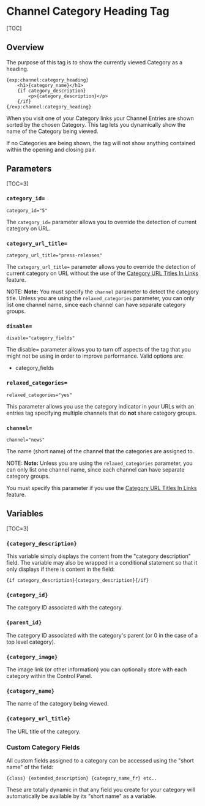 <!--
    This source file is part of the open source project
    ExpressionEngine User Guide (https://github.com/ExpressionEngine/ExpressionEngine-User-Guide)

    @link      https://expressionengine.com/
    @copyright Copyright (c) 2003-2020, Packet Tide, LLC (https://packettide.com)
    @license   https://expressionengine.com/license Licensed under Apache License, Version 2.0
-->

# Channel Category Heading Tag

[TOC]

## Overview

The purpose of this tag is to show the currently viewed Category as a heading.

    {exp:channel:category_heading}
        <h1>{category_name}</h1>
        {if category_description}
            <p>{category_description}</p>
        {/if}
    {/exp:channel:category_heading}

When you visit one of your Category links your Channel Entries are shown sorted by the chosen Category. This tag lets you dynamically show the name of the Category being viewed.

If no Categories are being shown, the tag will not show anything contained within the opening and closing pair.

## Parameters

[TOC=3]

### `category_id=`

    category_id="5"

The `category_id=` parameter allows you to override the detection of current category on URL.

### `category_url_title=`

    category_url_title="press-releases"

The `category_url_title=` parameter allows you to override the detection of current category on URL without the use of the [Category URL Titles In Links](control-panel/settings/content-design.md) feature.

NOTE: **Note:** You must specify the `channel` parameter to detect the category title. Unless you are using the `relaxed_categories` parameter, you can only list one channel name, since each channel can have separate category groups.

### `disable=`

    disable="category_fields"

The disable= parameter allows you to turn off aspects of the tag that you might not be using in order to improve performance. Valid options are:

- category_fields

### `relaxed_categories=`

    relaxed_categories="yes"

This parameter allows you use the category indicator in your URLs with an entries tag specifying multiple channels that do **not** share category groups.

### `channel=`

    channel="news"

The name (short name) of the channel that the categories are assigned to.

NOTE: **Note:** Unless you are using the `relaxed_categories` parameter, you can only list one channel name, since each channel can have separate category groups.

You must specify this parameter if you use the [Category URL Titles In Links](control-panel/settings/content-design.md) feature.

## Variables

[TOC=3]

### `{category_description}`

This variable simply displays the content from the "category description" field. The variable may also be wrapped in a conditional statement so that it only displays if there is content in the field:

    {if category_description}{category_description}{/if}

### `{category_id}`

The category ID associated with the category.

### `{parent_id}`

The category ID associated with the category's parent (or 0 in the case of a top level category).

### `{category_image}`

The image link (or other information) you can optionally store with each category within the Control Panel.

### `{category_name}`

The name of the category being viewed.

### `{category_url_title}`

The URL title of the category.

### Custom Category Fields

All custom fields assigned to a category can be accessed using the "short name" of the field:

    {class} {extended_description} {category_name_fr} etc..

These are totally dynamic in that any field you create for your category will automatically be available by its "short name" as a variable.
